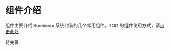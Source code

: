 # 组件介绍

组件主要介绍 `MineAdmin` 系统封装的几个常用组件。`SCUI` 的组件使用方式，请[点击此处](https://lolicode.gitee.io/scui-doc/guide/)

待完善